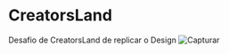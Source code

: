 # CreatorsLand
Desafio de CreatorsLand de replicar o Design ![Capturar](https://github.com/gustavohdo/CreatorsLand/assets/23175018/7a0a6a66-a83a-4e9d-9484-7ecd38563b74)
